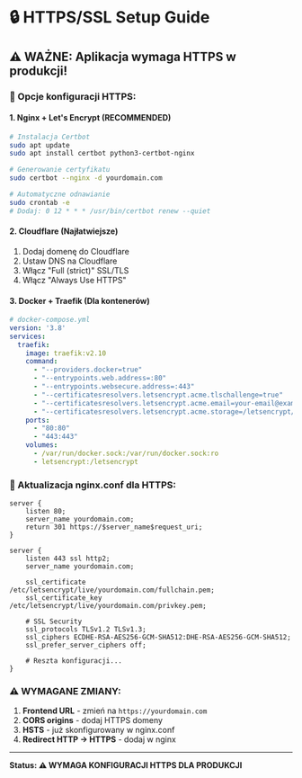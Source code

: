 # 🔒 HTTPS/SSL Setup Guide

## ⚠️ WAŻNE: Aplikacja wymaga HTTPS w produkcji!

### 🔧 Opcje konfiguracji HTTPS:

#### 1. **Nginx + Let's Encrypt (RECOMMENDED)**
```bash
# Instalacja Certbot
sudo apt update
sudo apt install certbot python3-certbot-nginx

# Generowanie certyfikatu
sudo certbot --nginx -d yourdomain.com

# Automatyczne odnawianie
sudo crontab -e
# Dodaj: 0 12 * * * /usr/bin/certbot renew --quiet
```

#### 2. **Cloudflare (Najłatwiejsze)**
1. Dodaj domenę do Cloudflare
2. Ustaw DNS na Cloudflare
3. Włącz "Full (strict)" SSL/TLS
4. Włącz "Always Use HTTPS"

#### 3. **Docker + Traefik (Dla kontenerów)**
```yaml
# docker-compose.yml
version: '3.8'
services:
  traefik:
    image: traefik:v2.10
    command:
      - "--providers.docker=true"
      - "--entrypoints.web.address=:80"
      - "--entrypoints.websecure.address=:443"
      - "--certificatesresolvers.letsencrypt.acme.tlschallenge=true"
      - "--certificatesresolvers.letsencrypt.acme.email=your-email@example.com"
      - "--certificatesresolvers.letsencrypt.acme.storage=/letsencrypt/acme.json"
    ports:
      - "80:80"
      - "443:443"
    volumes:
      - /var/run/docker.sock:/var/run/docker.sock:ro
      - letsencrypt:/letsencrypt
```

### 🔧 Aktualizacja nginx.conf dla HTTPS:
```nginx
server {
    listen 80;
    server_name yourdomain.com;
    return 301 https://$server_name$request_uri;
}

server {
    listen 443 ssl http2;
    server_name yourdomain.com;
    
    ssl_certificate /etc/letsencrypt/live/yourdomain.com/fullchain.pem;
    ssl_certificate_key /etc/letsencrypt/live/yourdomain.com/privkey.pem;
    
    # SSL Security
    ssl_protocols TLSv1.2 TLSv1.3;
    ssl_ciphers ECDHE-RSA-AES256-GCM-SHA512:DHE-RSA-AES256-GCM-SHA512;
    ssl_prefer_server_ciphers off;
    
    # Reszta konfiguracji...
}
```

### ⚠️ WYMAGANE ZMIANY:
1. **Frontend URL** - zmień na `https://yourdomain.com`
2. **CORS origins** - dodaj HTTPS domeny
3. **HSTS** - już skonfigurowany w nginx.conf
4. **Redirect HTTP → HTTPS** - dodaj w nginx

---
**Status: ⚠️ WYMAGA KONFIGURACJI HTTPS DLA PRODUKCJI**
